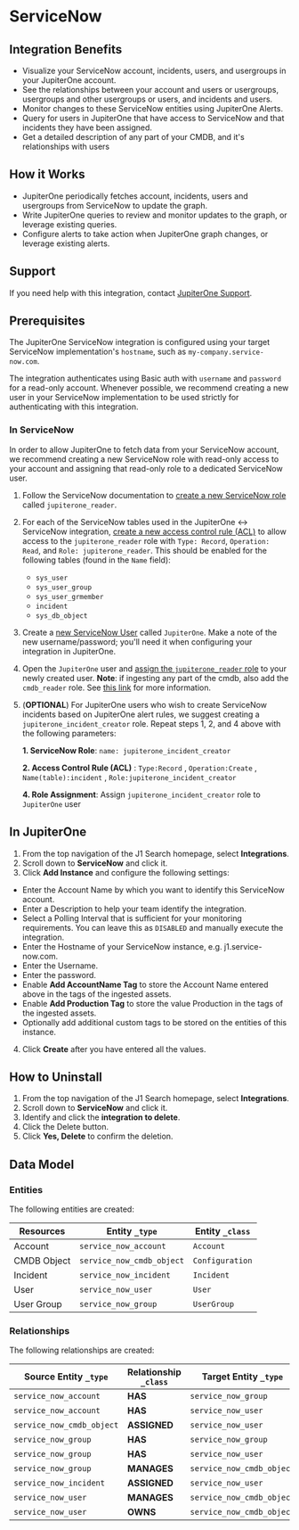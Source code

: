 # ServiceNow

## Integration Benefits

- Visualize your ServiceNow account, incidents, users, and usergroups in your
  JupiterOne account.
- See the relationships between your account and users or usergroups, usergroups
  and other usergroups or users, and incidents and users.
- Monitor changes to these ServiceNow entities using JupiterOne Alerts.
- Query for users in JupiterOne that have access to ServiceNow and that
  incidents they have been assigned.
- Get a detailed description of any part of your CMDB, and it's relationships
  with users

## How it Works

- JupiterOne periodically fetches account, incidents, users and usergroups from
  ServiceNow to update the graph.
- Write JupiterOne queries to review and monitor updates to the graph, or
  leverage existing queries.
- Configure alerts to take action when JupiterOne graph changes, or leverage
  existing alerts.

## Support

If you need help with this integration, contact
[JupiterOne Support](https://support.jupiterone.io).

## Prerequisites

The JupiterOne ServiceNow integration is configured using your target ServiceNow
implementation's `hostname`, such as `my-company.service-now.com`.

The integration authenticates using Basic auth with `username` and `password`
for a read-only account. Whenever possible, we recommend creating a new user in
your ServiceNow implementation to be used strictly for authenticating with this
integration.

### In ServiceNow

In order to allow JupiterOne to fetch data from your ServiceNow account, we
recommend creating a new ServiceNow role with read-only access to your account
and assigning that read-only role to a dedicated ServiceNow user.

1. Follow the ServiceNow documentation to
   [create a new ServiceNow role](https://docs.servicenow.com/bundle/rome-platform-administration/page/administer/roles/task/t_CreateARole.html)
   called `jupiterone_reader`.

2. For each of the ServiceNow tables used in the JupiterOne <-> ServiceNow
   integration,
   [create a new access control rule (ACL)](https://docs.servicenow.com/bundle/rome-it-service-management/page/product/change-management/task/t_CreateNewACL.html)
   to allow access to the `jupiterone_reader` role with `Type: Record`,
   `Operation: Read`, and `Role: jupiterone_reader`. This should be enabled for
   the following tables (found in the `Name` field):

   - `sys_user`
   - `sys_user_group`
   - `sys_user_grmember`
   - `incident`
   - `sys_db_object`

3. Create a
   [new ServiceNow User](https://docs.servicenow.com/bundle/rome-platform-administration/page/administer/users-and-groups/task/t_CreateAUser.html)
   called `JupiterOne`. Make a note of the new username/password; you'll need it
   when configuring your integration in JupiterOne.

4. Open the `JupiterOne` user and
   [assign the `jupiterone_reader` role](https://docs.servicenow.com/bundle/rome-platform-administration/page/administer/users-and-groups/task/t_AssignARoleToAUser.html)
   to your newly created user. **Note**: if ingesting any part of the cmdb, also
   add the `cmdb_reader` role. See
   [this link](https://docs.servicenow.com/bundle/utah-platform-administration/page/administer/roles/reference/r_BaseSystemRoles.html)
   for more information.

5. (**OPTIONAL**) For JupiterOne users who wish to create ServiceNow incidents
   based on JupiterOne alert rules, we suggest creating a
   `jupiterone_incident_creator` role. Repeat steps 1, 2, and 4 above with the
   following parameters:

   **1. ServiceNow Role**: `name: jupiterone_incident_creator`

   **2. Access Control Rule (ACL)** : `Type:Record` , `Operation:Create` ,
   `Name(table):incident` , `Role:jupiterone_incident_creator`

   **4. Role Assignment**: Assign `jupiterone_incident_creator` role to
   `JupiterOne` user

## In JupiterOne

1. From the top navigation of the J1 Search homepage, select **Integrations**.
2. Scroll down to **ServiceNow** and click it.
3. Click **Add Instance** and configure the following settings:

- Enter the Account Name by which you want to identify this ServiceNow account.
- Enter a Description to help your team identify the integration.
- Select a Polling Interval that is sufficient for your monitoring requirements.
  You can leave this as `DISABLED` and manually execute the integration.
- Enter the Hostname of your ServiceNow instance, e.g. j1.service-now.com.
- Enter the Username.
- Enter the password.
- Enable **Add AccountName Tag** to store the Account Name entered above in the
  tags of the ingested assets.
- Enable **Add Production Tag** to store the value Production in the tags of the
  ingested assets.
- Optionally add additional custom tags to be stored on the entities of this
  instance.

4. Click **Create** after you have entered all the values.

## How to Uninstall

1. From the top navigation of the J1 Search homepage, select **Integrations**.
2. Scroll down to **ServiceNow** and click it.
3. Identify and click the **integration to delete**.
4. Click the Delete button.
5. Click **Yes, Delete** to confirm the deletion.

<!-- {J1_DOCUMENTATION_MARKER_START} -->
<!--
********************************************************************************
NOTE: ALL OF THE FOLLOWING DOCUMENTATION IS GENERATED USING THE
"j1-integration document" COMMAND. DO NOT EDIT BY HAND! PLEASE SEE THE DEVELOPER
DOCUMENTATION FOR USAGE INFORMATION:

https://github.com/JupiterOne/sdk/blob/main/docs/integrations/development.md
********************************************************************************
-->

## Data Model

### Entities

The following entities are created:

| Resources   | Entity `_type`            | Entity `_class` |
| ----------- | ------------------------- | --------------- |
| Account     | `service_now_account`     | `Account`       |
| CMDB Object | `service_now_cmdb_object` | `Configuration` |
| Incident    | `service_now_incident`    | `Incident`      |
| User        | `service_now_user`        | `User`          |
| User Group  | `service_now_group`       | `UserGroup`     |

### Relationships

The following relationships are created:

| Source Entity `_type`     | Relationship `_class` | Target Entity `_type`     |
| ------------------------- | --------------------- | ------------------------- |
| `service_now_account`     | **HAS**               | `service_now_group`       |
| `service_now_account`     | **HAS**               | `service_now_user`        |
| `service_now_cmdb_object` | **ASSIGNED**          | `service_now_user`        |
| `service_now_group`       | **HAS**               | `service_now_group`       |
| `service_now_group`       | **HAS**               | `service_now_user`        |
| `service_now_group`       | **MANAGES**           | `service_now_cmdb_object` |
| `service_now_incident`    | **ASSIGNED**          | `service_now_user`        |
| `service_now_user`        | **MANAGES**           | `service_now_cmdb_object` |
| `service_now_user`        | **OWNS**              | `service_now_cmdb_object` |

<!--
********************************************************************************
END OF GENERATED DOCUMENTATION AFTER BELOW MARKER
********************************************************************************
-->
<!-- {J1_DOCUMENTATION_MARKER_END} -->
